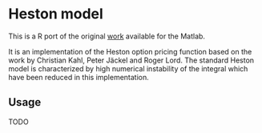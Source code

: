 # Heston model

This is a R port of the original [work](https://github.com/jcfrei/Heston) available for the Matlab.

It is an implementation of the Heston option pricing function based on the work by Christian Kahl, Peter Jäckel and Roger Lord. The standard Heston model is characterized by high numerical instability of the integral which have been reduced in this implementation. 


## Usage

TODO
